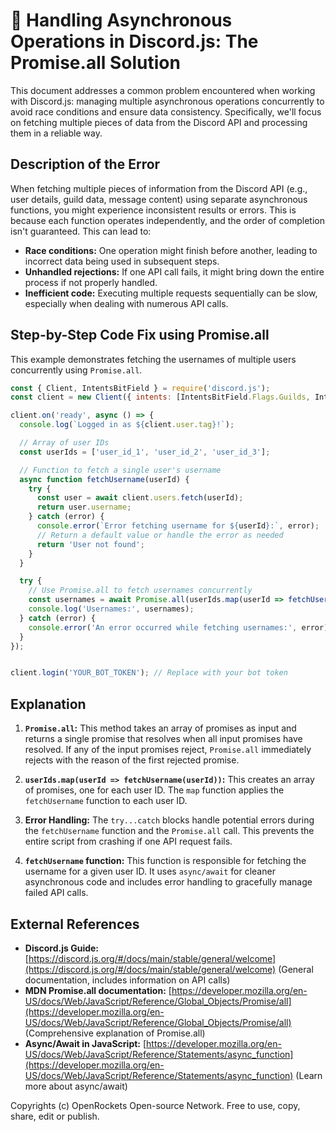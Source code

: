 # 🐞 Handling Asynchronous Operations in Discord.js: The Promise.all Solution


This document addresses a common problem encountered when working with Discord.js: managing multiple asynchronous operations concurrently to avoid race conditions and ensure data consistency.  Specifically, we'll focus on fetching multiple pieces of data from the Discord API and processing them in a reliable way.

## Description of the Error

When fetching multiple pieces of information from the Discord API (e.g., user details, guild data, message content) using separate asynchronous functions, you might experience inconsistent results or errors. This is because each function operates independently, and the order of completion isn't guaranteed.  This can lead to:

* **Race conditions:** One operation might finish before another, leading to incorrect data being used in subsequent steps.
* **Unhandled rejections:** If one API call fails, it might bring down the entire process if not properly handled.
* **Inefficient code:**  Executing multiple requests sequentially can be slow, especially when dealing with numerous API calls.

## Step-by-Step Code Fix using Promise.all

This example demonstrates fetching the usernames of multiple users concurrently using `Promise.all`.

```javascript
const { Client, IntentsBitField } = require('discord.js');
const client = new Client({ intents: [IntentsBitField.Flags.Guilds, IntentsBitField.Flags.GuildMembers] });

client.on('ready', async () => {
  console.log(`Logged in as ${client.user.tag}!`);

  // Array of user IDs
  const userIds = ['user_id_1', 'user_id_2', 'user_id_3'];

  // Function to fetch a single user's username
  async function fetchUsername(userId) {
    try {
      const user = await client.users.fetch(userId);
      return user.username;
    } catch (error) {
      console.error(`Error fetching username for ${userId}:`, error);
      // Return a default value or handle the error as needed
      return 'User not found';
    }
  }

  try {
    // Use Promise.all to fetch usernames concurrently
    const usernames = await Promise.all(userIds.map(userId => fetchUsername(userId)));
    console.log('Usernames:', usernames);
  } catch (error) {
    console.error('An error occurred while fetching usernames:', error);
  }
});


client.login('YOUR_BOT_TOKEN'); // Replace with your bot token

```


## Explanation

1. **`Promise.all`:** This method takes an array of promises as input and returns a single promise that resolves when all input promises have resolved.  If any of the input promises reject, `Promise.all` immediately rejects with the reason of the first rejected promise.

2. **`userIds.map(userId => fetchUsername(userId))`:** This creates an array of promises, one for each user ID.  The `map` function applies the `fetchUsername` function to each user ID.

3. **Error Handling:** The `try...catch` blocks handle potential errors during the `fetchUsername` function and the `Promise.all` call. This prevents the entire script from crashing if one API request fails.

4. **`fetchUsername` function:** This function is responsible for fetching the username for a given user ID.  It uses `async/await` for cleaner asynchronous code and includes error handling to gracefully manage failed API calls.


## External References

* **Discord.js Guide:** [https://discord.js.org/#/docs/main/stable/general/welcome](https://discord.js.org/#/docs/main/stable/general/welcome)  (General documentation, includes information on API calls)
* **MDN Promise.all documentation:** [https://developer.mozilla.org/en-US/docs/Web/JavaScript/Reference/Global_Objects/Promise/all](https://developer.mozilla.org/en-US/docs/Web/JavaScript/Reference/Global_Objects/Promise/all) (Comprehensive explanation of Promise.all)
* **Async/Await in JavaScript:** [https://developer.mozilla.org/en-US/docs/Web/JavaScript/Reference/Statements/async_function](https://developer.mozilla.org/en-US/docs/Web/JavaScript/Reference/Statements/async_function) (Learn more about async/await)


Copyrights (c) OpenRockets Open-source Network. Free to use, copy, share, edit or publish.

